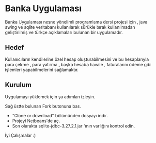 # Banka Uygulaması

Banka Uygulaması nesne yönelimli programlama dersi projesi için , java swing ve sqlite veritabanı kullanılarak sürükle bırak kullanılmadan geliştirilmiş ve türkçe açıklamaları bulunan bir uygulamadır.

##  Hedef

Kullanıcıların kendilerine özel hesap oluşturabilmesini ve bu hesaplarıyla para çekme , para yatırma , başka hesaba havale , faturalarını ödeme gibi işlemleri yapabilmelerini sağlamaktır.

##  Kurulum

Uygulamayı yüklemek için şu adımları izleyin.

Sağ üstte bulunan Fork butonuna bas.
- "Clone or download" bölümünden dosyayı indir.
- Projeyi Netbeans'de aç.
- Son olarakta sqlite-jdbc-3.27.2.1.jar 'ının varlığını kontrol edin.

İyi Çalışmalar :)
